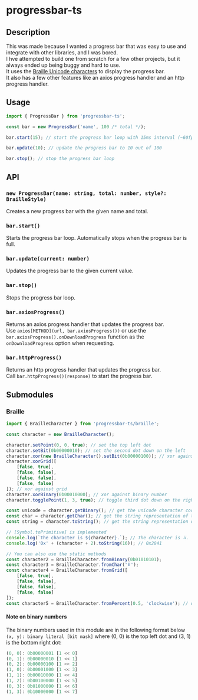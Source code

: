 # progressbar-ts

## Description

This was made because I wanted a progress bar that was easy to use and integrate with other libraries, and I was bored. \
I hve attempted to build one from scratch for a few other projects, but it always ended up being buggy and hard to use. \
It uses the [Braille Unicode characters](https://en.wikipedia.org/wiki/Braille_Patterns) to display the progress bar. \
It also has a few other features like an axios progress handler and an http progress handler.

## Usage

```typescript
import { ProgressBar } from 'progressbar-ts';

const bar = new ProgressBar('name', 100 /* total */);

bar.start(15); // start the progress bar loop with 15ms interval (~60fps)

bar.update(10); // update the progress bar to 10 out of 100

bar.stop(); // stop the progress bar loop
```

## API

### `new ProgressBar(name: string, total: number, style?: BrailleStyle)`

Creates a new progress bar with the given name and total.

### `bar.start()`

Starts the progress bar loop. Automatically stops when the progress bar is full.

### `bar.update(current: number)`

Updates the progress bar to the given current value.

### `bar.stop()`

Stops the progress bar loop.

### `bar.axiosProgress()`

Returns an axios progress handler that updates the progress bar. \
Use `axios[METHOD](url, bar.axiosProgress())` or use the `bar.axiosProgress().onDownloadProgress` function as the `onDownloadProgress` option when requesting.

### `bar.httpProgress()`

Returns an http progress handler that updates the progress bar. \
Call `bar.httpProgress()(response)` to start the progress bar.

## Submodules

### Braille

```typescript
import { BrailleCharacter } from 'progressbar-ts/braille';

const character = new BrailleCharacter();

character.setPoint(0, 0, true); // set the top left dot
character.setBit(0b00000010); // set the second dot down on the left
character.xor(new BrailleCharacter().setBit(0b00000100)); // xor against other character object
character.xorGrid([
    [false, true],
    [false, false],
    [false, false],
    [false, false]
]); // xor against grid
character.xorBinary(0b00010000); // xor against binary number
character.togglePoint(1, 3, true); // toggle third dot down on the right

const unicode = character.getBinary(); // get the unicode character code
const char = character.getChar(); // get the string representation of the character
const string = character.toString(); // get the string representation of the character

// [Symbol.toPrimitive] is implemented
console.log(`The character is ${character}.`); // The character is ⠿.
console.log('0x' + (character + 2).toString(16)); // 0x2841

// You can also use the static methods
const character2 = BrailleCharacter.fromBinary(0b01010101);
const character3 = BrailleCharacter.fromChar('⠿');
const character4 = BrailleCharacter.fromGrid([
    [false, true],
    [false, false],
    [false, false],
    [false, false]
]);
const character5 = BrailleCharacter.fromPercent(0.5, 'clockwise'); // display style are defined as an enum at BrailleStyleEnum, a type alias at BrailleStyle, and an array at BrailleStyleArray
```

#### Note on binary numbers

The binary numbers used in this module are in the following format below `(x, y): binary literal [bit mask]` where (0, 0) is the top left dot and (3, 1) is the bottom right dot:

```typescript
(0, 0): 0b00000001 [1 << 0]
(0, 1): 0b00000010 [1 << 1]
(0, 2): 0b00000100 [1 << 2]
(1, 0): 0b00001000 [1 << 3]
(1, 1): 0b00010000 [1 << 4]
(1, 2): 0b00100000 [1 << 5]
(0, 3): 0b01000000 [1 << 6]
(1, 3): 0b10000000 [1 << 7]
```
